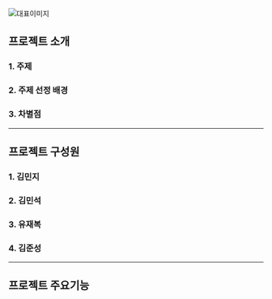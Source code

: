 ![대표이미지](https://github.com/user-attachments/assets/28920dfe-03a0-4ffe-b74f-41cc5ae70e16)

## 프로젝트 소개
### 1. 주제
### 2. 주제 선정 배경
### 3. 차별점

***

## 프로젝트 구성원
### 1. 김민지
### 2. 김민석
### 3. 유재복
### 4. 김준성

***

## 프로젝트 주요기능
